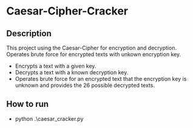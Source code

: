 # Caesar-Cipher-Cracker

## Description
This project using the Caesar-Cipher for encryption and decryption. Operates brute force for encrypted texts with unkown encryption key.
+ Encrypts a text with a given key.
+ Decrypts a text with a known decryption key. 
+ Operates brute force for an encrypted text that the encryption key is unknown and provides the 26 possible decrypted texts.

## How to run
+ python .\caesar_cracker.py
